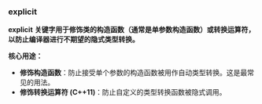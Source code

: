 
### **explicit**

**explicit** **关键字用于修饰类的构造函数（通常是单参数构造函数）或转换运算符，以防止编译器进行不期望的隐式类型转换。**

**核心用途：**

* **修饰构造函数**：防止接受单个参数的构造函数被用作自动类型转换。这是最常见的用法。
* **修饰转换运算符 (C++11)**：防止自定义的类型转换函数被隐式调用。
